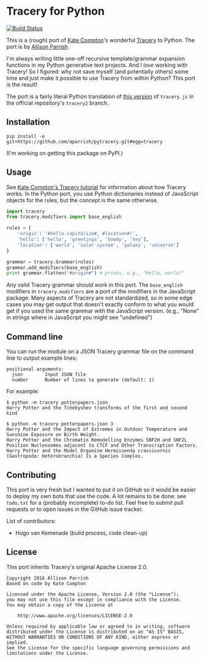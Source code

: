 # Tracery for Python

[![Build Status](https://travis-ci.org/aparrish/pytracery.svg?branch=master)](https://travis-ci.org/aparrish/pytracery)

This is a (rough) port of [Kate Compton](http://www.galaxykate.com/)'s
wonderful [Tracery](http://tracery.io/) to Python. The port
is by [Allison Parrish](http://www.decontextualize.com/).

I'm always writing little one-off recursive template/grammar expansion functions
in my Python generative text projects. And I *love* working with Tracery! So I figured:
why not save myself (and potentially others) some time and just make it
possible to use Tracery from within Python? This port is the result!

The port is a fairly literal Python translation of [this
version](https://github.com/galaxykate/tracery/blob/8baa6ec53271ce7526e14b0ae3069a7469c6f035/js/tracery/tracery.js)
of `tracery.js` in the official repository's `tracery2` branch.

## Installation

    pip install -e git+https://github.com/aparrish/pytracery.git#egg=tracery

(I'm working on getting this package on PyPI.)

## Usage

See [Kate Compton's Tracery
tutorial](http://www.crystalcodepalace.com/traceryTut.html) for information
about how Tracery works. In the Python port, you use Python dictionaries
instead of JavaScript objects for the rules, but the concept is the same
otherwise.

```python
import tracery
from tracery.modifiers import base_english

rules = {
    'origin': '#hello.capitalize#, #location#!',
    'hello': ['hello', 'greetings', 'howdy', 'hey'],
    'location': ['world', 'solar system', 'galaxy', 'universe']
}

grammar = tracery.Grammar(rules)
grammar.add_modifiers(base_english)
print grammar.flatten("#origin#") # prints, e.g., "Hello, world!"
```

Any valid Tracery grammar should work in this port. The `base_english`
modifiers in `tracery.modifiers` are a port of the modifiers in the JavaScript
package. Many aspects of Tracery are not standardized, so in some edge cases
you may get output that doesn't exactly conform to what you would get if you
used the same grammar with the JavaScript version. (e.g., "None" in strings
where in JavaScript you might see "undefined")

## Command line

You can run the module on a JSON Tracery grammar file on the command line to output example lines:
```
positional arguments:
  json        Input JSON file
  number      Number of lines to generate (default: 1)
```

For example:
```
$ python -m tracery potterpapers.json 
Harry Potter and the Tchebyshev transforms of the first and second kind
```
```
$ python -m tracery potterpapers.json 3
Harry Potter and the Impact of Extremes in Outdoor Temperature and Sunshine Exposure on Birth Weight.
Harry Potter and the Chromatin Remodelling Enzymes SNF2H and SNF2L Position Nucleosomes adjacent to CTCF and Other Transcription Factors.
Harry Potter and the Model Organism Hermissenda crassicornis (Gastropoda: Heterobranchia) Is a Species Complex.
```

## Contributing

This port is very fresh but I wanted to put it on GitHub so it would be easier
to deploy my own bots that use the code. A lot remains to be done: see
`todo.txt` for a (probably incomplete) to-do list. Feel free to submit pull
requests or to open issues in the GitHub issue tracker.

List of contributors:

* Hugo van Kemenade (build process, code clean-up)

## License

This port inherits Tracery's original Apache License 2.0.

    Copyright 2016 Allison Parrish
    Based on code by Kate Compton

    Licensed under the Apache License, Version 2.0 (the "License");
    you may not use this file except in compliance with the License.
    You may obtain a copy of the License at

        http://www.apache.org/licenses/LICENSE-2.0

    Unless required by applicable law or agreed to in writing, software
    distributed under the License is distributed on an "AS IS" BASIS,
    WITHOUT WARRANTIES OR CONDITIONS OF ANY KIND, either express or implied.
    See the License for the specific language governing permissions and
    limitations under the License.

